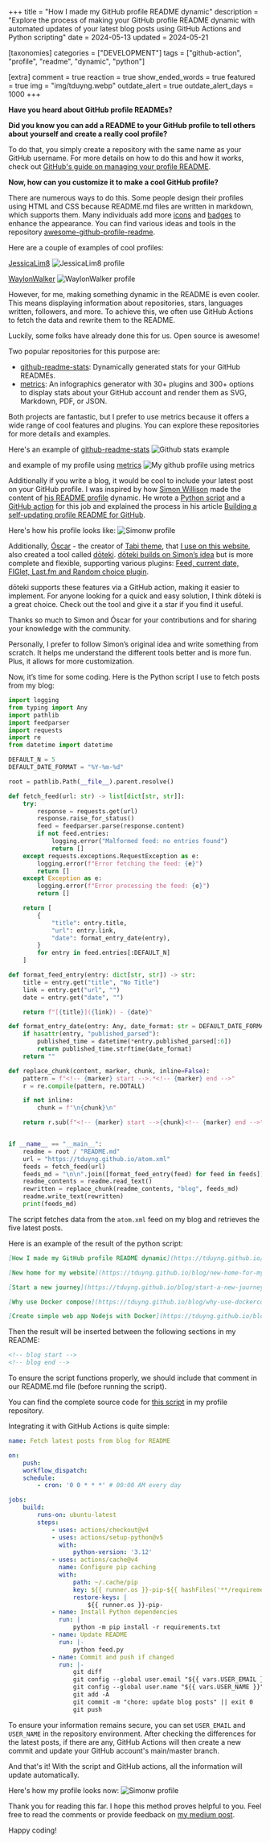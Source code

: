 +++
title = "How I made my GitHub profile README dynamic"
description = "Explore the process of making your GitHub profile README dynamic with automated updates of your latest blog posts using GitHub Actions and Python scripting"
date = 2024-05-13
updated = 2024-05-21

[taxonomies]
categories = ["DEVELOPMENT"]
tags = ["github-action", "profile", "readme", "dynamic", "python"]

[extra]
comment = true
reaction = true
show_ended_words = true
featured = true
img = "img/tduyng.webp"
outdate_alert = true
outdate_alert_days = 1000
+++

**Have you heard about GitHub profile READMEs?**

**Did you know you can add a README to your GitHub profile to tell others about yourself and create a really cool profile?**

To do that, you simply create a repository with the same name as your GitHub username. For more details on how to do this and how it works, check out [GitHub's guide on managing your profile README](https://docs.github.com/en/account-and-profile/setting-up-and-managing-your-github-profile/customizing-your-profile/managing-your-profile-readme).

**Now, how can you customize it to make a cool GitHub profile?**

There are numerous ways to do this. Some people design their profiles using HTML and CSS because README.md files are written in markdown, which supports them. Many individuals add more [icons](https://github.com/tandpfun/skill-icons) and [badges](https://github.com/alexandresanlim/Badges4-README.md-Profile) to enhance the appearance. You can find various ideas and tools in the repository [awesome-github-profile-readme](https://github.com/abhisheknaiidu/awesome-github-profile-readme).

Here are a couple of examples of cool profiles:

[JessicaLim8](https://github.com/JessicaLim8)
<img src="img/profile1.webp" alt="JessicaLim8 profile" loading="lazy">

[WaylonWalker](https://github.com/WaylonWalker)
<img src="img/profile2.webp" alt="WaylonWalker profile" loading="lazy">

However, for me, making something dynamic in the README is even cooler. This means displaying information about repositories, stars, languages written, followers, and more. To achieve this, we often use GitHub Actions to fetch the data and rewrite them to the README.

Luckily, some folks have already done this for us. Open source is awesome!

Two popular repositories for this purpose are:

- [github-readme-stats](https://github.com/anuraghazra/github-readme-stats): Dynamically generated stats for your GitHub READMEs.
- [metrics](https://github.com/lowlighter/metrics): An infographics generator with 30+ plugins and 300+ options to display stats about your GitHub account and render them as SVG, Markdown, PDF, or JSON.

Both projects are fantastic, but I prefer to use metrics because it offers a wide range of cool features and plugins. You can explore these repositories for more details and examples.

Here's an example of [github-readme-stats](https://github.com/anuraghazra/github-readme-stats)
<img src="img/github_stats.webp" alt="Github stats example" loading="lazy">

and example of my profile using [metrics](https://github.com/lowlighter/metrics)
<img src="img/metrics.svg" alt="My github profile using metrics" loading="lazy">

Additionally if you write a blog, it would be cool to include your latest post on your GitHub profile. I was inspired by how [Simon Willison](https://github.com/simonw) made the content of [his README profile](https://github.com/simonw/simonw) dynamic. He wrote a [Python script](https://github.com/simonw/simonw/blob/main/build_readme.py) and a [GitHub action](https://github.com/simonw/simonw/blob/main/.github/workflows/build.yml) for this job and explained the process in his article [Building a self-updating profile README for GitHub](https://simonwillison.net/2020/Jul/10/self-updating-profile-readme/).

Here's how his profile looks like:
<img src="img/simonw.webp" alt="Simonw profile" loading="lazy">

Additionally, [Óscar](https://osc.garden/) - the creator of [Tabi theme](https://github.com/welpo/tabi), that [I use on this website](https://tduyng.github.io/blog/new-home-for-my-website/), also created a tool called [dōteki](https://github.com/welpo/doteki). [dōteki builds on Simon’s idea](https://osc.garden/blog/doteki-building-a-dynamic-github-profile/) but is more complete and flexible, supporting various plugins: [Feed, current date, FIGlet, Last.fm and Random choice plugin](https://doteki.org/docs/category/plugins).

dōteki supports these features via a GitHub action, making it easier to implement. For anyone looking for a quick and easy solution, I think dōteki is a great choice. Check out the tool and give it a star if you find it useful.

Thanks so much to Simon and Óscar for your contributions and for sharing your knowledge with the community.

Personally, I prefer to follow Simon’s original idea and write something from scratch. It helps me understand the different tools better and is more fun. Plus, it allows for more customization.

Now, it’s time for some coding. Here is the Python script I use to fetch posts from my blog:

```python
import logging
from typing import Any
import pathlib
import feedparser
import requests
import re
from datetime import datetime

DEFAULT_N = 5
DEFAULT_DATE_FORMAT = "%Y-%m-%d"

root = pathlib.Path(__file__).parent.resolve()

def fetch_feed(url: str) -> list[dict[str, str]]:
    try:
        response = requests.get(url)
        response.raise_for_status()
        feed = feedparser.parse(response.content)
        if not feed.entries:
            logging.error("Malformed feed: no entries found")
            return []
    except requests.exceptions.RequestException as e:
        logging.error(f"Error fetching the feed: {e}")
        return []
    except Exception as e:
        logging.error(f"Error processing the feed: {e}")
        return []

    return [
        {
            "title": entry.title,
            "url": entry.link,
            "date": format_entry_date(entry),
        }
        for entry in feed.entries[:DEFAULT_N]
    ]

def format_feed_entry(entry: dict[str, str]) -> str:
    title = entry.get("title", "No Title")
    link = entry.get("url", "")
    date = entry.get("date", "")

    return f"[{title}]({link}) - {date}"

def format_entry_date(entry: Any, date_format: str = DEFAULT_DATE_FORMAT) -> str:
    if hasattr(entry, "published_parsed"):
        published_time = datetime(*entry.published_parsed[:6])
        return published_time.strftime(date_format)
    return ""

def replace_chunk(content, marker, chunk, inline=False):
    pattern = f"<!-- {marker} start -->.*<!-- {marker} end -->"
    r = re.compile(pattern, re.DOTALL)

    if not inline:
        chunk = f"\n{chunk}\n"

    return r.sub(f"<!-- {marker} start -->{chunk}<!-- {marker} end -->", content)


if __name__ == "__main__":
    readme = root / "README.md"
    url = "https://tduyng.github.io/atom.xml"
    feeds = fetch_feed(url)
    feeds_md = "\n\n".join([format_feed_entry(feed) for feed in feeds])
    readme_contents = readme.read_text()
    rewritten = replace_chunk(readme_contents, "blog", feeds_md)
    readme.write_text(rewritten)
    print(feeds_md)
```

The script fetches data from the `atom.xml` feed on my blog and retrieves the five latest posts.

Here is an example of the result of the python script:

```markdown
[How I made my GitHub profile README dynamic](https://tduyng.github.io/blog/dynamic-github-profile-readme/) - 2024-05-13

[New home for my website](https://tduyng.github.io/blog/new-home-for-my-website/) - 2024-05-11

[Start a new journey](https://tduyng.github.io/blog/start-a-new-journey/) - 2021-05-01

[Why use Docker compose](https://tduyng.github.io/blog/why-use-dockercompose/) - 2021-01-25

[Create simple web app Nodejs with Docker](https://tduyng.github.io/blog/create-simple-project-nodejs-with-docker/) - 2020-12-22
```

Then the result will be inserted between the following sections in my README:

```markdown
<!-- blog start -->
<!-- blog end -->
```

To ensure the script functions properly, we should include that comment in our README.md file (before running the script).

You can find the complete source code for [this script](https://github.com/tduyng/tduyng/blob/master/feed.py) in my profile repository.

Integrating it with GitHub Actions is quite simple:

```yaml
name: Fetch latest posts from blog for README

on:
    push:
    workflow_dispatch:
    schedule:
        - cron: '0 0 * * *' # 00:00 AM every day

jobs:
    build:
        runs-on: ubuntu-latest
        steps:
            - uses: actions/checkout@v4
            - uses: actions/setup-python@v5
              with:
                  python-version: '3.12'
            - uses: actions/cache@v4
              name: Configure pip caching
              with:
                  path: ~/.cache/pip
                  key: ${{ runner.os }}-pip-${{ hashFiles('**/requirements.txt') }}
                  restore-keys: |
                      ${{ runner.os }}-pip-
            - name: Install Python dependencies
              run: |
                  python -m pip install -r requirements.txt
            - name: Update README
              run: |-
                  python feed.py
            - name: Commit and push if changed
              run: |-
                  git diff
                  git config --global user.email "${{ vars.USER_EMAIL }}"
                  git config --global user.name "${{ vars.USER_NAME }}"
                  git add -A
                  git commit -m "chore: update blog posts" || exit 0
                  git push
```

To ensure your information remains secure, you can set `USER_EMAIL` and `USER_NAME` in the repository environment. After checking the differences for the latest posts, if there are any, GitHub Actions will then create a new commit and update your GitHub account's main/master branch.

And that's it! With the script and GitHub actions, all the information will update automatically.

Here's how my profile looks now:
<img src="img/tduyng.webp" alt="Simonw profile" loading="lazy">

Thank you for reading this far. I hope this method proves helpful to you. Feel free to read the comments or provide feedback on [my medium post](https://tduyng.medium.com/how-i-made-my-github-profile-readme-dynamic-933967d268ea).

Happy coding!
